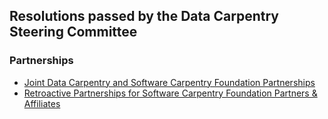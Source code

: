 ## Resolutions passed by the Data Carpentry Steering Committee

### Partnerships

- [Joint Data Carpentry and Software Carpentry Foundation Partnerships](joint_partnerships_2016-04-01.pdf)
- [Retroactive Partnerships for Software Carpentry Foundation Partners & Affiliates](joint_partnerships_2016-04-01.pdf)
